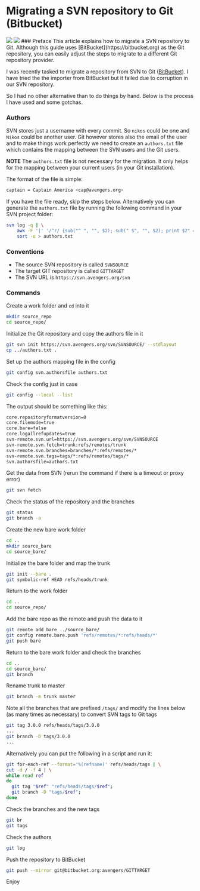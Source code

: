 Migrating a SVN repository to Git (Bitbucket)
=============================================

<img class="post-image" src="{{ cdnUrl }}/files/2016-09-29-svn.png" />
<img class="post-image" src="{{ cdnUrl }}/files/2016-09-29-git.jpg" />
### Preface
This article explains how to migrate a SVN repository to Git. Although this guide uses [BitBucket](https://bitbucket.org) as the Git repository, you can easily adjust the steps to migrate to a different Git repository provider.

I was recently tasked to migrate a repository from SVN to Git ([BitBucket](https://bitbucket.org)). I have tried the the importer from BitBucket but it failed due to corruption in our SVN repository.
 
So I had no other alternative than to do things by hand. Below is the process I have used and some gotchas.

### Authors

SVN stores just a username with every commit. So `nikos` could be one and `Nikos` could be another user. Git however stores also the email of the user and to make things work perfectly we need to create an `authors.txt` file which contains the mapping between the SVN users and the Git users.

**NOTE** The `authors.txt` file is not necessary for the migration. It only helps for the mapping between your current users (in your Git installation).

The format of the file is simple:

```bash
captain = Captain America <cap@avengers.org>
```

If you have the file ready, skip the steps below. Alternatively you can generate the `authors.txt` file by running the following command in your SVN project folder: 

```bash
svn log -q | \
    awk -F '|' '/^r/ {sub("^ ", "", $2); sub(" $", "", $2); print $2" = "$2" <"$2">"}' | \
    sort -u > authors.txt
```

### Conventions

* The source SVN repository is called `SVNSOURCE`
* The target GIT repository is called `GITTARGET`
* The SVN URL is `https://svn.avengers.org/svn`

### Commands

Create a work folder and `cd` into it

```bash
mkdir source_repo
cd source_repo/
```

Initialize the Git repository and copy the authors file in it

```bash
git svn init https://svn.avengers.org/svn/SVNSOURCE/ --stdlayout 
cp ../authors.txt .
```

Set up the authors mapping file in the config

```bash
git config svn.authorsfile authors.txt
```

Check the config just in case

```bash
git config --local --list
```

The output should be something like this:

```bash
core.repositoryformatversion=0
core.filemode=true
core.bare=false
core.logallrefupdates=true
svn-remote.svn.url=https://svn.avengers.org/svn/SVNSOURCE
svn-remote.svn.fetch=trunk:refs/remotes/trunk
svn-remote.svn.branches=branches/*:refs/remotes/*
svn-remote.svn.tags=tags/*:refs/remotes/tags/*
svn.authorsfile=authors.txt
```

Get the data from SVN (rerun the command if there is a timeout or proxy error)

```bash
git svn fetch
```

Check the status of the repository and the branches

```bash
git status
git branch -a
```

Create the new bare work folder

```bash
cd ..
mkdir source_bare
cd source_bare/
```

Initialize the bare folder and map the trunk

```bash
git init --bare .
git symbolic-ref HEAD refs/heads/trunk
```

Return to the work folder

```bash
cd ..
cd source_repo/
```

Add the bare repo as the remote and push the data to it

```bash
git remote add bare ../source_bare/
git config remote.bare.push 'refs/remotes/*:refs/heads/*'
git push bare
```

Return to the bare work folder and check the branches

```bash
cd ..
cd source_bare/
git branch
```

Rename trunk to master

```bash
git branch -m trunk master
```

Note all the branches that are prefixed `/tags/` and modify the lines below (as many times as necessary) to convert SVN tags to Git tags

```bash
git tag 3.0.0 refs/heads/tags/3.0.0
...
git branch -D tags/3.0.0
...
```

Alternatively you can put the following in a script and run it:

```bash
git for-each-ref --format='%(refname)' refs/heads/tags | \
cut -d / -f 4 | \
while read ref
do
  git tag "$ref" "refs/heads/tags/$ref";
  git branch -D "tags/$ref";
done
```

Check the branches and the new tags

```bash
git br
git tags
```

Check the authors

```bash
git log
```

Push the repository to BitBucket

```bash
git push --mirror git@bitbucket.org:avengers/GITTARGET
```

Enjoy
